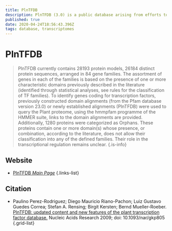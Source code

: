```yaml
---
title: PlnTFDB
description: PlnTFDB (3.0) is a public database arising from efforts to identify and catalogue all Plant genes involved in transcriptional control.
published: true
date: 2020-04-24T18:56:43.396Z
tags: database, transcriptomes
---
```


# PlnTFDB

> PlnTFDB currently contains 28193 protein models, 26184 distinct protein sequences, arranged in 84 gene families. The assortment of genes in each of the families is based on the presence of one or more characteristic domains previously described in the literature (identified through statistical analyses, see rules for the classification of TF families). 
&NewLine;
To identify genes coding for transcription factors, previously constructed domain alignments (from the Pfam database version 23.0) or newly established alignments (PlnTFDB) were used to query the Plant proteome, using the hmmpfam programme of the HMMER suite, links to the domain alignments are provided. 
&NewLine;
Additionally, 1280 proteins were categorized as Orphans. These proteins contain one or more domain(s) whose presence, or combination, according to the literature, does not allow their classification into any of the defined families. Their role in the transcriptional regulation remains unclear.
{.is-info}

 

## Website 

- [PlnTFDB *Main Page*](http://plntfdb.bio.uni-potsdam.de/v3.0/)
 {.links-list}

## Citation 

- Paulino Perez-Rodriguez; Diego Mauricio Riano-Pachon; Luiz Gustavo Guedes Correa; Stefan A. Rensing; Birgit Kersten; Bernd Mueller-Roeber. [PlnTFDB: updated content and new features of the plant transcription factor database.](https://academic.oup.com/nar/article/38/suppl_1/D822/3112202) Nucleic Acids Research 2009; doi: 10.1093/nar/gkp805
{.grid-list}
